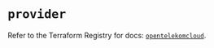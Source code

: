 # `provider`

Refer to the Terraform Registry for docs: [`opentelekomcloud`](https://registry.terraform.io/providers/opentelekomcloud/opentelekomcloud/1.36.49/docs).
